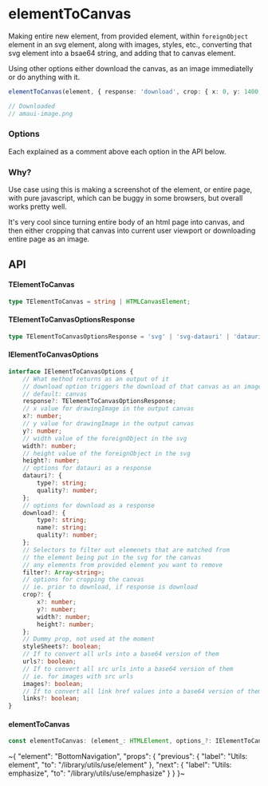 
# elementToCanvas

Making entire new element, from provided element, within `foreignObject` element in an svg element, along with images, styles, etc., converting that svg element into a bsae64 string, and adding that to canvas element.

Using other options either download the canvas, as an image immediatelly or do anything with it.

```ts
elementToCanvas(element, { response: 'download', crop: { x: 0, y: 1400, width 1400, height: 740 } });

// Downloaded
// amaui-image.png
```

### Options

Each explained as a comment above each option in the API below.

### Why?

Use case using this is making a screenshot of the element, or entire page, with pure javascript, which can be buggy in some browsers, but overall works pretty well.

It's very cool since turning entire body of an html page into canvas, and then either cropping that canvas into current user viewport or downloading entire page as an image.

## API

#### TElementToCanvas

```ts
type TElementToCanvas = string | HTMLCanvasElement;
```

#### TElementToCanvasOptionsResponse

```ts
type TElementToCanvasOptionsResponse = 'svg' | 'svg-datauri' | 'datauri' | 'canvas' | 'download';
```

#### IElementToCanvasOptions

```ts
interface IElementToCanvasOptions {
    // What method returns as an output of it
    // download option triggers the download of that canvas as an image
    // default: canvas
    response?: TElementToCanvasOptionsResponse;
    // x value for drawingImage in the output canvas
    x?: number;
    // y value for drawingImage in the output canvas
    y?: number;
    // width value of the foreignObject in the svg
    width?: number;
    // height value of the foreignObject in the svg
    height?: number;
    // options for datauri as a response
    datauri?: {
        type?: string;
        quality?: number;
    };
    // options for download as a response
    download?: {
        type?: string;
        name?: string;
        quality?: number;
    };
    // Selectors to filter out elemenets that are matched from
    // the element being put in the svg for the canvas
    // any elements from provided element you want to remove
    filter?: Array<string>;
    // options for cropping the canvas
    // ie. prior to download, if response is download
    crop?: {
        x?: number;
        y?: number;
        width?: number;
        height?: number;
    };
    // Dummy prop, not used at the moment
    styleSheets?: boolean;
    // If to convert all urls into a base64 version of them
    urls?: boolean;
    // If to convert all src urls into a base64 version of them
    // ie. for images with src urls
    images?: boolean;
    // If to convert all link href values into a base64 version of them
    links?: boolean;
}
```

#### elementToCanvas

```ts
const elementToCanvas: (element_: HTMLElement, options_?: IElementToCanvasOptions) => Promise<TElementToCanvas>;
```


~{
  "element": "BottomNavigation",
  "props": {
    "previous": {
      "label": "Utils: element",
      "to": "/library/utils/use/element"
    },
    "next": {
      "label": "Utils: emphasize",
      "to": "/library/utils/use/emphasize"
    }
  }
}~
